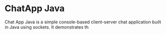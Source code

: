 <h1>ChatApp Java</h1>
<p>
  Chat App Java is a simple console-based client-server chat application built in Java using sockets. It demonstrates th
</p> 
